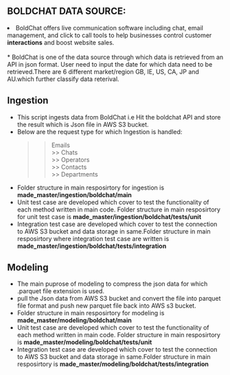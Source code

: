 ## BOLDCHAT DATA SOURCE:
<li> BoldChat offers live communication software including chat, email management, and click to call tools to help businesses control customer <b> interactions</b> and boost website sales. </li><br />
* BoldChat is one of the data source through which data is retrieved from an API in json format. User need to input the date for which data need to be retrieved.There are 6 different market/region GB, IE, US, CA, JP and AU.which further classify data reterival.

## Ingestion
* This script ingests data from BoldChat i.e Hit the boldchat API and store the result which is Json file in AWS S3 bucket.
* Below are the request type for which Ingestion is handled:
  >> Emails <br />   >> Chats <br /> >> Operators<br /> >> Contacts <br />  >> Departments  <br />
* Folder structure in main resposirtory for ingestion is **made_master/ingestion/boldchat/main**    <br />
* Unit test case are developed which cover to test the functionality of each method written in main code. Folder structure in main resposirtory for unit test case is **made_master/ingestion/boldchat/tests/unit** <br />
* Integration test case are developed which cover to test the connection to AWS S3 bucket and data storage in same.Folder structure in main resposirtory where integration test case are written is **made_master/ingestion/boldchat/tests/integration** 

## Modeling
* The main puprose of modeling to compress the json data for which .parquet file extension is used. 
* pull the Json data from AWS S3 bucket and convert the file into parquet file format and push new parquet file back into AWS s3 bucket.
* Folder structure in main resposirtory for modeling is **made_master/modeling/boldchat/main** <br />
* Unit test case are developed which cover to test the functionality of each method written in main code. Folder structure in main resposirtory is **made_master/modeling/boldchat/tests/unit** <br />
* Integration test case are developed which cover to test the connection to AWS S3 bucket and data storage in same.Folder structure in main resposirtory is **made_master/modeling/boldchat/tests/integration**

